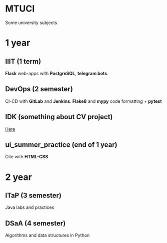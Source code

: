 # MTUCI
Some university subjects

# 1 year

## IIIT (1 term)
<b>Flask</b> web-apps with <b>PostgreSQL</b>, <b>telegram bots</b>.

## DevOps (2 semester)
CI-CD with <b>GitLab</b> and <b>Jenkins</b>. <b>Flake8</b> and <b>mypy</b> code formatting + <b>pytest</b>

## IDK (something about CV project)
[Here](https://github.com/Tomas542/DeepSort)

## ui_summer_practice (end of 1 year)
Cite with <b>HTML-CSS</b>

# 2 year

## ITaP (3 semester)
Java labs and practices

## DSaA (4 semester)
Algorithms and data structures in Python
